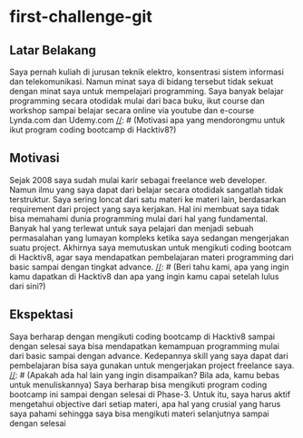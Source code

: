 # first-challenge-git

[//]: # (Ceritakan sedikit tentang latar belakangmu seperti pendidikan terakhir atau pekerjaan sebelumnya)
## Latar Belakang
Saya pernah kuliah di jurusan teknik elektro, konsentrasi sistem informasi dan telekomunikasi.
Namun minat saya di bidang tersebut tidak sekuat dengan minat saya untuk mempelajari programming.
Saya banyak belajar programming secara otodidak mulai dari baca buku, ikut course dan workshop sampai belajar secara online via youtube dan e-course Lynda.com dan Udemy.com
[//]: # (Motivasi apa yang mendorongmu untuk ikut program coding bootcamp di Hacktiv8?)
## Motivasi
Sejak 2008 saya sudah mulai karir sebagai freelance web developer.
Namun ilmu yang saya dapat dari belajar secara otodidak sangatlah tidak terstruktur.
Saya sering loncat dari satu materi ke materi lain, berdasarkan requirement dari project yang saya kerjakan.
Hal ini membuat saya tidak bisa memahami dunia programming mulai dari hal yang fundamental. Banyak hal yang terlewat untuk saya pelajari dan menjadi sebuah permasalahan yang lumayan kompleks ketika saya sedangan mengerjakan suatu project.
Akhirnya saya memutuskan untuk mengikuti coding bootcam di Hacktiv8, agar saya mendapatkan pembelajaran materi programming dari basic sampai dengan tingkat advance.
[//]: # (Beri tahu kami, apa yang ingin kamu dapatkan di Hacktiv8 dan apa yang ingin kamu capai setelah lulus dari sini?)
## Ekspektasi
Saya berharap dengan mengikuti coding bootcamp di Hacktiv8 sampai dengan selesai saya bisa mendapatkan kemampuan programming mulai dari basic sampai dengan advance. Kedepannya skill yang saya dapat dari pembelajaran bisa saya gunakan untuk mengerjakan project freelance saya.
[//]: # (Apakah ada hal lain yang ingin disampaikan? Bila ada, kamu bebas untuk menuliskannya)
Saya berharap bisa mengikuti program coding bootcamp ini sampai dengan selesai di Phase-3.
Untuk itu, saya harus aktif mengetahui objective dari setiap materi, apa hal yang crusial yang harus saya pahami sehingga saya bisa mengikuti materi selanjutnya sampai dengan selesai